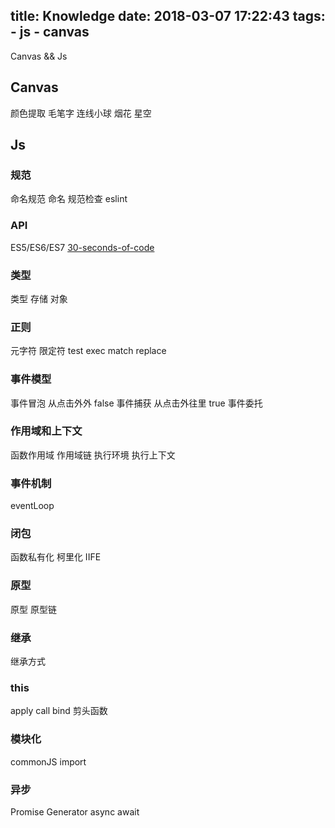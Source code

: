 title: Knowledge
date: 2018-03-07 17:22:43
tags:
    - js
    - canvas
---
Canvas && Js
<!--more-->
## Canvas
颜色提取
毛笔字
连线小球
烟花
星空

## Js

### 规范
命名规范
命名
规范检查
eslint

### API
ES5/ES6/ES7
[30-seconds-of-code](https://github.com/Chalarangelo/30-seconds-of-code)

### 类型
类型 
存储
对象

### 正则
元字符
限定符
test exec match
replace
### 事件模型
事件冒泡 从点击外外    false
事件捕获 从点击外往里  true
事件委托

### 作用域和上下文
函数作用域
作用域链
执行环境
执行上下文

### 事件机制
eventLoop


### 闭包
函数私有化
柯里化
IIFE

### 原型
原型
原型链
### 继承
继承方式
### this
apply call bind 剪头函数
### 模块化
commonJS
import

### 异步
Promise
Generator
async await





